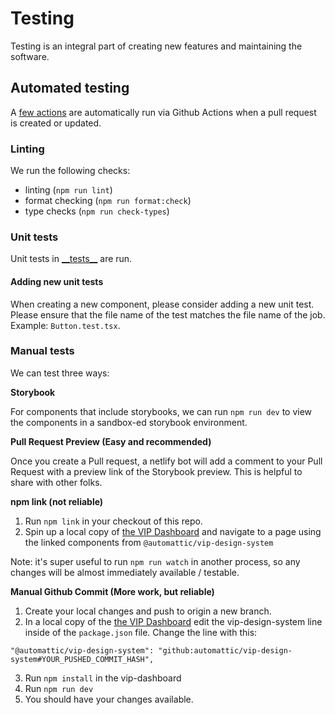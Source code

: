 # Testing

Testing is an integral part of creating new features and maintaining the software.

## Automated testing

A [few actions](https://github.com/Automattic/vip-go-crontab/blob/trunk/.github/workflows/ci.yml) are automatically run via Github Actions when a pull request is created or updated.

### Linting

We run the following checks:

- linting (`npm run lint`)
- format checking (`npm run format:check`)
- type checks (`npm run check-types`)

### Unit tests

Unit tests in [\_\_tests\_\_](https://github.com/Automattic/vip-go-crontab/tree/trunk/__tests__) are run.

#### Adding new unit tests

When creating a new component, please consider adding a new unit test. Please ensure that the file name of the test matches the file name of the job. Example: `Button.test.tsx`.

### Manual tests

We can test three ways:

**Storybook**

For components that include storybooks, we can run `npm run dev` to view the components in a sandbox-ed storybook environment.

**Pull Request Preview (Easy and recommended)**

Once you create a Pull request, a netlify bot will add a comment to your Pull Request with a preview link of the Storybook preview. This is helpful to share with other folks.

**npm link (not reliable)**

1. Run `npm link` in your checkout of this repo.
2. Spin up a local copy of [the VIP Dashboard](https://github.com/automattic/vip-dashboard) and navigate to a page using the linked components from `@automattic/vip-design-system`

Note: it's super useful to run `npm run watch` in another process, so any changes will be almost immediately available / testable.

**Manual Github Commit (More work, but reliable)**

1. Create your local changes and push to origin a new branch.
2. In a local copy of the [the VIP Dashboard](https://github.com/automattic/vip-dashboard) edit the vip-design-system line inside of the `package.json` file. Change the line with this:

```
"@automattic/vip-design-system": "github:automattic/vip-design-system#YOUR_PUSHED_COMMIT_HASH",
```

3. Run `npm install` in the vip-dashboard
4. Run `npm run dev`
5. You should have your changes available.
